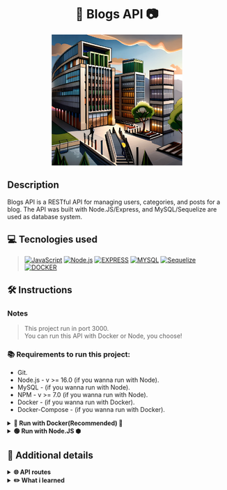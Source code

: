 <h1 align="center">📰  Blogs API  📷</h1>

<div align='center'>
<img width='300' alt="blogs-img" src="./blogs.jpg">
</div>

## Description
<p>Blogs API is a RESTful API for managing users, categories, and posts for a blog. The API was built with Node.JS/Express, and MySQL/Sequelize are used as database system.</p>

## 💻 Tecnologies used
> [![JavaScript][JavaScript]][JavaScript-url]
[![Node.js][Node.js]][Node.js-url]
[![EXPRESS][EXPRESS]][EXPRESS-url]
[![MYSQL][MYSQL]][MYSQL-url]
[![Sequelize][Sequelize]][Sequelize-url]
[![DOCKER][DOCKER]][DOCKER-url]

## 🛠️ Instructions

### Notes
>This project run in port 3000.<br/>
>You can run this API with Docker or Node, you choose!

### 📚 Requirements to run this project:
- Git.
- Node.js - v >= 16.0 (if you wanna run with Node).
- MySQL - (if you wanna run with Node).
- NPM - v >= 7.0 (if you wanna run with Node).
- Docker - (if you wanna run with Docker).
- Docker-Compose - (if you wanna run with Docker).


<details>
    <summary><strong>🐳 Run with Docker(Recommended) 🐳</strong></summary>
    
```bash
# Clone the repo
git clone git@github.com:caiobacode/api-store-manager.git

# Enter in repo
cd api-store-manager

# Run DockerCompose
docker-compose up -d
```
</details>

<details>
    <summary><strong>🟢 Run with Node.JS ⬢</strong></summary>

```bash
# Clone the repo
git clone https://github.com/caiobacode/api-talker-manager.git

# Enter in repo
cd api-talker-manager

# Install dependencies
npm install
```
Now, you need to config your MySQL database
- First, define environment variables in your .env file;

```bash
# Create databse
npm run restore

# Start the application
npm start
```

</details>

## 🔎 Additional details


<details>
    <summary><strong>🌐 API routes</strong></summary>

<br/>
    
> <strong>User Route</strong><br/>
- POST "/login" - Sign a user and return a JWT token.
- GET "/user" - Returns all users.<br/>
- GET "/user/:id" - Returns the user that has the id passed by the request.<br/>
- POST "/user" - Register a new user with the properties passed by the request.<br/>
- DELETE "/user/me" delete the own user that make this request<br/>

<br/>
    
> <strong>Categories Route</strong><br/>
+ GET "/categories" - Returns all categories.<br/>
+ POST "/sales" - Register a category with the properties passed by the request.<br/>

<br/>
    
> <strong>Posts Route</strong><br/>
- GET "/post" - Returns all posts.<br/>
- GET "/post/search" - Returns all posts that have the term passed by the request in their names.<br/>
- GET "/post/:id" - Returns the posts that has the id passed by the request.<br/>
- POST "/post" - Register a post with the properties passed by the request.<br/>
- PUT "/post/:id" - Edit a post properties to new properties passed by the request.<br/>
- DELETE "/post/:id" - Delete the post that has the id passed by the request<br/>

</details>

  <details>
    <summary><strong>✏️ What i learned</strong></summary>

+ Hot to create migrations and models using Sequelize
+ How to use Sequelize ORM to read and write to a MySQL database.
+ How to validate user token using JWT.
  
  </details>


[Node.js]: https://img.shields.io/badge/-Node.js-80BC02?style=for-the-badge&logo=node.js&logoColor=black
[Node.js-url]: https://nodejs.org/en

[JavaScript]: https://img.shields.io/badge/-JavaScript-F7DF1E?style=for-the-badge&logo=node.js&logoColor=black
[JavaScript-url]: https://www.javascript.com

[Node.js]: https://img.shields.io/badge/-Node.js-80BC02?style=for-the-badge&logo=node.js&logoColor=black
[Node.js-url]: https://nodejs.org/en

[MYSQL]: https://img.shields.io/badge/MySQL-00758f?style=for-the-badge&logo=mysql&logoColor=white
[MYSQL-url]: https://www.mysql.com

[Sequelize]: https://img.shields.io/badge/Sequelize-06AFEF?style=for-the-badge&logo=sequelize&logoColor=white
[Sequelize-url]: https://sequelize.org

[DOCKER]: https://img.shields.io/badge/Docker-0db7ed?style=for-the-badge&logo=docker&logoColor=white
[DOCKER-url]: https://www.docker.com

[EXPRESS]: https://img.shields.io/badge/Express-FFFFFF?style=for-the-badge&logo=express&logoColor=black
[EXPRESS-url]: https://expressjs.com
